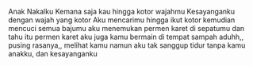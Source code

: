 Anak Nakalku
Kemana saja kau hingga kotor wajahmu
Kesayanganku dengan wajah yang kotor
Aku mencarimu hingga ikut kotor
kemudian mencuci semua bajumu
aku menemukan permen karet di sepatumu
dan tahu itu permen karet
aku juga kamu bermain di tempat sampah
aduhh,, pusing rasanya,, melihat kamu
namun aku tak sanggup tidur tanpa kamu
anakku,
dan kesayanganku

